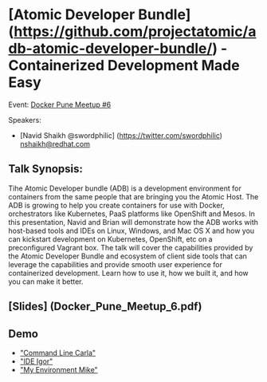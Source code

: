 # [Atomic Developer Bundle] (https://github.com/projectatomic/adb-atomic-developer-bundle/) - Containerized Development Made Easy

Event: [Docker Pune Meetup #6](http://www.meetup.com/Docker-Pune/events/228970971/)

Speakers:
- [Navid Shaikh @swordphilic] (https://twitter.com/swordphilic) nshaikh@redhat.com

## Talk Synopsis:
Tihe Atomic Developer bundle (ADB) is a development environment for
containers from the same people that are bringing you the Atomic
Host. The ADB is growing to help you create containers for use with
Docker, orchestrators like Kubernetes, PaaS platforms like OpenShift
and Mesos. In this presentation, Navid and Brian will demonstrate how
the ADB works with host-based tools and IDEs on Linux, Windows, and Mac
OS X and how you can kickstart development on Kubernetes, OpenShift,
etc on a preconfigured Vagrant box. The talk will cover the capabilities
provided by the Atomic Developer Bundle and ecosystem of client side tools
that can leverage the capabilities and provide smooth user experience
for containerized development. Learn how to use it, how we built it,
and how you can make it better.

## [Slides] (Docker_Pune_Meetup_6.pdf)

## Demo
- ["Command Line Carla"](carla)
- ["IDE Igor"](igor)
- ["My Environment Mike"](mike)
